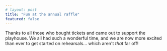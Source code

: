 ```yaml
---
# layout: post
title: "Fun at the annual raffle"
featured: false
---
```


Thanks to all those who bought tickets and came out to support the playhouse. We all had such a wonderful time, and we are now more excited than ever to get started on rehearsals... which aren't _that_ far off!

<div class="featured-pictures">
  <div class="picture">
    <img src="/images/2016/raffle/raffle-2016-1.jpg" alt="">
    <div class="caption"></div>
  </div>
  <div class="picture">
    <img src="/images/2016/raffle/raffle-2016-4.jpg" alt="">
    <div class="caption"></div>
  </div>
</div>

<!--more-->

<div class="featured-pictures">
  <div class="picture">
    <img src="/images/2016/raffle/raffle-2016-7.jpg" alt="">
    <div class="caption"></div>
  </div>
  <div class="picture">
    <img src="/images/2016/raffle/raffle-2016-2.jpg" alt="">
    <div class="caption"></div>
  </div>
  <div class="picture">
    <img src="/images/2016/raffle/raffle-2016-5.jpg" alt="">
    <div class="caption"></div>
  </div>
  <div class="picture">
    <img src="/images/2016/raffle/raffle-2016-6.jpg" alt="">
    <div class="caption"></div>
  </div>
  <div class="picture">
    <img src="/images/2016/raffle/raffle-2016-3.jpg" alt="">
    <div class="caption"></div>
  </div>
</div>
